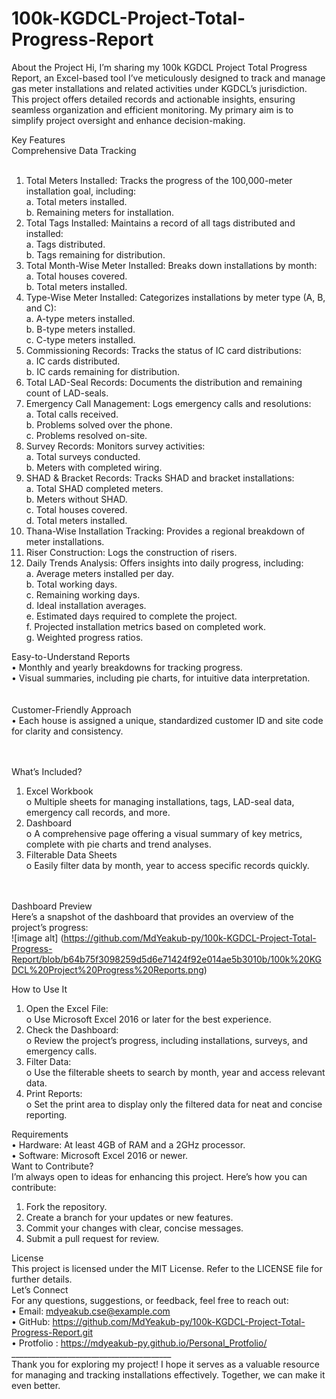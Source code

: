 # 100k-KGDCL-Project-Total-Progress-Report

About the Project
Hi, I’m sharing my 100k KGDCL Project Total Progress Report, an Excel-based tool I’ve meticulously designed to track and manage gas meter installations and related activities under KGDCL’s jurisdiction. This project offers detailed records and actionable insights, ensuring seamless organization and efficient monitoring. My primary aim is to simplify project oversight and enhance decision-making.

Key Features </br>
Comprehensive Data Tracking</br></br>

1.	Total Meters Installed: Tracks the progress of the 100,000-meter installation goal, including:</br>
     a.	Total meters installed.</br>
     b.	Remaining meters for installation.</br>
2.	Total Tags Installed: Maintains a record of all tags distributed and installed:</br>
     a.	Tags distributed.</br>
     b.	Tags remaining for distribution.</br>
3.	Total Month-Wise Meter Installed: Breaks down installations by month:</br>
     a.	Total houses covered.</br>
     b.	Total meters installed.</br>
4.	Type-Wise Meter Installed: Categorizes installations by meter type (A, B, and C):</br>
     a.	A-type meters installed.</br>
     b.	B-type meters installed.</br>
     c.	C-type meters installed.</br>
5.	Commissioning Records: Tracks the status of IC card distributions:</br>
     a.	IC cards distributed.</br>
     b.	IC cards remaining for distribution.</br>
6.	Total LAD-Seal Records: Documents the distribution and remaining count of LAD-seals.</br>
7.	Emergency Call Management: Logs emergency calls and resolutions:</br>
     a.	Total calls received.</br>
     b.	Problems solved over the phone.</br>
     c.	Problems resolved on-site.</br>
8.	Survey Records: Monitors survey activities:</br>
     a.	Total surveys conducted.</br>
     b.	Meters with completed wiring.</br>
9.	SHAD & Bracket Records: Tracks SHAD and bracket installations:</br>
     a.	Total SHAD completed meters.</br>
     b.	Meters without SHAD.</br>
     c.	Total houses covered.</br>
     d.	Total meters installed.</br>
10.	Thana-Wise Installation Tracking: Provides a regional breakdown of meter installations.</br>
11.	Riser Construction: Logs the construction of risers.</br>
12.	Daily Trends Analysis: Offers insights into daily progress, including:</br>
     a.	Average meters installed per day.</br>
     b.	Total working days.</br>
     c.	Remaining working days.</br>
     d.	Ideal installation averages.</br>
     e.	Estimated days required to complete the project.</br>
     f.	Projected installation metrics based on completed work.</br>
     g.	Weighted progress ratios.</br>



Easy-to-Understand Reports</br>
•	Monthly and yearly breakdowns for tracking progress.</br>
•	Visual summaries, including pie charts, for intuitive data interpretation.</br></br></br>
Customer-Friendly Approach</br>
•	Each house is assigned a unique, standardized customer ID and site code for clarity and consistency.</br></br></br>

What’s Included?</br>
1.	Excel Workbook</br>
   o	Multiple sheets for managing installations, tags, LAD-seal data, emergency call records, and more.</br>
2.	Dashboard</br>
   o	A comprehensive page offering a visual summary of key metrics, complete with pie charts and trend analyses.</br>
3.	Filterable Data Sheets</br>
   o	Easily filter data by month, year to access specific records quickly.</br></br></br>
  	
  	
Dashboard Preview</br>
Here’s a snapshot of the dashboard that provides an overview of the project’s progress:</br>
  ![image alt] (https://github.com/MdYeakub-py/100k-KGDCL-Project-Total-Progress-Report/blob/b64b75f3098259d5d6e71424f92e014ae5b3010b/100k%20KGDCL%20Project%20Progress%20Reports.png)</br>
 
How to Use It</br>
1.	Open the Excel File:</br>
  o	Use Microsoft Excel 2016 or later for the best experience.</br>
2.	Check the Dashboard:</br>
  o	Review the project’s progress, including installations, surveys, and emergency calls.</br>
3.	Filter Data:</br>
  o	Use the filterable sheets to search by month, year and access relevant data.</br>
4.	Print Reports:</br>
  o	Set the print area to display only the filtered data for neat and concise reporting.</br>


Requirements</br>
•	Hardware: At least 4GB of RAM and a 2GHz processor.</br>
•	Software: Microsoft Excel 2016 or newer.</br>
Want to Contribute?</br>
I’m always open to ideas for enhancing this project. Here’s how you can contribute:</br>
1.	Fork the repository.</br>
2.	Create a branch for your updates or new features.</br>
3.	Commit your changes with clear, concise messages.</br>
4.	Submit a pull request for review.</br>

   
License</br>
This project is licensed under the MIT License. Refer to the LICENSE file for further details.</br>
Let’s Connect</br>
For any questions, suggestions, or feedback, feel free to reach out:</br>
•	Email: mdyeakub.cse@example.com</br>
•	GitHub: https://github.com/MdYeakub-py/100k-KGDCL-Project-Total-Progress-Report.git</br>
•    Protfolio : https://mdyeakub-py.github.io/Personal_Protfolio/ </br>
________________________________________</br>
Thank you for exploring my project! I hope it serves as a valuable resource for managing and tracking installations effectively. Together, we can make it even better.</br>
